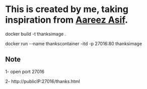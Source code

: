 # This is created by me, taking inspiration from [Aareez Asif](https://youtu.be/tJxmN_nN__Y?si=EDfXoumrRuZtEWBL).

docker build -t thanksimage .


docker run --name thankscontainer -itd -p 27016:80 thanksimage


## Note 
1- open port 27016

2- http://publicIP:27016/thanks.html
